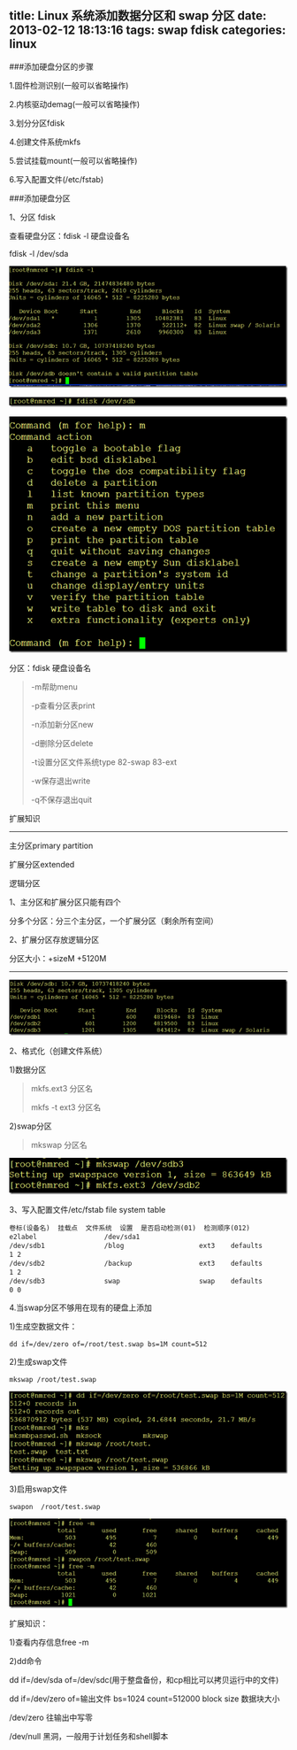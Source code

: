 title: Linux 系统添加数据分区和 swap 分区
date: 2013-02-12 18:13:16
tags: swap fdisk
categories: linux
---

###添加硬盘分区的步骤 

1.固件检测识别(一般可以省略操作)

2.内核驱动demag(一般可以省略操作)

3.划分分区fdisk

4.创建文件系统mkfs

5.尝试挂载mount(一般可以省略操作)

6.写入配置文件(/etc/fstab) 

###添加硬盘分区

1、分区 fdisk

查看硬盘分区：fdisk -l 硬盘设备名

fdisk -l /dev/sda 

![linux-fdisk-001-011][linux-fdisk-001-011]

![linux-fdisk-002-011][linux-fdisk-002-011]

![linux-fdisk-003-011][linux-fdisk-003-011]

分区：fdisk 硬盘设备名

>-m帮助menu
>
>-p查看分区表print
>
>-n添加新分区new
>
>-d删除分区delete
>
>-t设置分区文件系统type   82-swap  83-ext
>
>-w保存退出write
>
>-q不保存退出quit 

扩展知识

--------

主分区primary partition

扩展分区extended

逻辑分区

1、主分区和扩展分区只能有四个

分多个分区：分三个主分区，一个扩展分区（剩余所有空间）

2、扩展分区存放逻辑分区

分区大小：+sizeM   +5120M 

---------

![linux-fdisk-004-011][linux-fdisk-004-011]

2、格式化（创建文件系统）

1)数据分区

>mkfs.ext3 分区名
>
>mkfs -t ext3 分区名

2)swap分区

>mkswap 分区名 

![linux-fdisk-005-011][linux-fdisk-005-011]

3、写入配置文件/etc/fstab     file system table

	卷标(设备名)  挂载点  文件系统  设置  是否启动检测(01)  检测顺序(012)
	e2label                 /dev/sda1 
	/dev/sdb1               /blog                   ext3    defaults        1 2
	/dev/sdb2               /backup                 ext3    defaults        1 2
	/dev/sdb3               swap                    swap    defaults        0 0

4.当swap分区不够用在现有的硬盘上添加

1)生成空数据文件：
	
   	dd if=/dev/zero of=/root/test.swap bs=1M count=512

2)生成swap文件 

	mkswap /root/test.swap

![linux-fdisk-006-011][linux-fdisk-006-011]

3)启用swap文件 
	
	swapon  /root/test.swap 

![linux-fdisk-007-011][linux-fdisk-007-011]

扩展知识：

1)查看内存信息free -m

2)dd命令

dd if=/dev/sda of=/dev/sdc(用于整盘备份，和cp相比可以拷贝运行中的文件)

dd if=/dev/zero of=输出文件 bs=1024 count=512000 block size 数据块大小

/dev/zero 往输出中写零

/dev/null 黑洞，一般用于计划任务和shell脚本 

[linux-fdisk-001-011]: /image/linux/linux-fdisk-001-011.png
[linux-fdisk-002-011]: /image/linux/linux-fdisk-002-011.png
[linux-fdisk-003-011]: /image/linux/linux-fdisk-003-011.png
[linux-fdisk-004-011]: /image/linux/linux-fdisk-004-011.png
[linux-fdisk-005-011]: /image/linux/linux-fdisk-005-011.png
[linux-fdisk-006-011]: /image/linux/linux-fdisk-006-011.png
[linux-fdisk-007-011]: /image/linux/linux-fdisk-007-011.png

